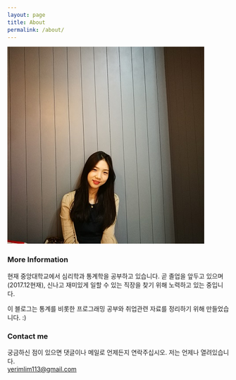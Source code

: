 ```yaml
---
layout: page
title: About
permalink: /about/
---
```


![This is ME](./images/about.jpg)

### More Information
현재 중앙대학교에서 심리학과 통계학을 공부하고 있습니다. 곧 졸업을 앞두고 있으며(2017.12현재), 신나고 재미있게 일할 수 있는 직장을 찾기 위해 노력하고 있는 중입니다.  <br/>

이 블로그는 통계를 비롯한 프로그래밍 공부와 취업관련 자료를 정리하기 위해 만들었습니다. :)


### Contact me
궁금하신 점이 있으면 댓글이나 메일로 언제든지 연락주십시오. 저는 언제나 열려있습니다.  <br/>
[yerimlim113@gmail.com](mailto:yerimlim113@gmail.com)
